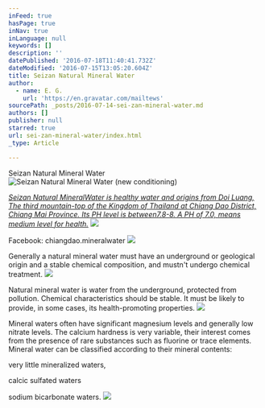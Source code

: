 ```yaml
---
inFeed: true
hasPage: true
inNav: true
inLanguage: null
keywords: []
description: ''
datePublished: '2016-07-18T11:40:41.732Z'
dateModified: '2016-07-15T13:05:20.604Z'
title: Seizan Natural Mineral Water
author:
  - name: E. G.
    url: 'https://en.gravatar.com/mailtews'
sourcePath: _posts/2016-07-14-sei-zan-mineral-water.md
authors: []
publisher: null
starred: true
url: sei-zan-mineral-water/index.html
_type: Article

---
```

Seizan Natural Mineral Water
![Seizan Natural Mineral Water (new conditioning)](https://the-grid-user-content.s3-us-west-2.amazonaws.com/1e232855-0c94-44ce-8fc3-0e62e6f0f8c7.jpg)

_[Seizan Natural ][0][Mineral][1][Water is healthy water and origins from Doi Luang, The third mountain-top of the Kingdom of Thailand at Chiang Dao District, Chiang Mai Province. Its PH level is between7.8-8\. A PH of 7.0, means medium level for health.][0]_
![](https://the-grid-user-content.s3-us-west-2.amazonaws.com/44cda880-1026-4c4d-9c05-ec13daa03635.jpg)

Facebook: chiangdao.mineralwater
![](https://the-grid-user-content.s3-us-west-2.amazonaws.com/d0f0df76-5475-4380-bdfc-4e0381c937bd.jpg)

Generally a natural mineral water must have an underground or geological origin and a stable chemical composition, and mustn't undergo chemical treatment.
![](https://the-grid-user-content.s3-us-west-2.amazonaws.com/86d5e693-2798-44d3-8976-1900c98f2ea6.jpg)

Natural mineral water is water from the underground, protected from pollution. Chemical characteristics should be stable. It must be likely to provide, in some cases, its health-promoting properties.
![](https://the-grid-user-content.s3-us-west-2.amazonaws.com/8b0326e9-2758-47f7-bbb2-6dc1df8068a5.jpg)

Mineral waters often have significant magnesium levels and generally low nitrate levels. The calcium hardness is very variable, their interest comes from the presence of rare substances such as fluorine or trace elements. Mineral water can be classified according to their mineral contents: 

very little mineralized waters, 

calcic sulfated waters 

sodium bicarbonate waters. ![](https://the-grid-user-content.s3-us-west-2.amazonaws.com/8940173f-b441-4e87-8437-2b849f0a1434.jpg)

[0]: null
[1]: https://www.facebook.com/chiangdao.mineralwater?fref=ts